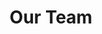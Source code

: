 ---
title: Our Team
members:
  - name: "Brent Kakesako"
    jobTitle: "Executive Director"
    bio: "Brent feels humbled to co-learn alongside communities across Hawai'i and beyond and blessed with an awesome team he supports as best he can. He is driven by his family upbringing, the connection he feels to this place, and his initial eye opening community engagement experiences. Brent also dabbled in supporting the startup ecosystem, founded a small consulting business, coaches wrestling, and wipes out a lot at Kewalo's. He received his J.D. from the William S. Richardson School of Law, an M.B.A. from the Shidler College of Business, and his Bachelors from Harvard University focused on the study of teams."
    imageUrl: "/assets/images/Brent-Kakesako.jpg"
    imageAlt: "Brent Kakesako"
  - name: "Merri Keli'ikuli"
    jobTitle: "Office Manager & Program Support"
    bio: "Merri Keli'ikuli is responsible for day to day management of the office, accounting/bookkeeping, and support across various programs/projects. Merri's work experience includes her previous role as Executive Director of Hoa 'Āina O Mākaha, overseeing daily operations, grant and budget management, and community outreach. Prior to that, she led several teams in retail operations while executing merchant planning and buying for more than 25 years. Merri received her bachelor's degree in Business Administration from Loyola Marymount University."
    imageUrl: "/assets/images/Merri-Keliikuli.jpg"
    imageAlt: "Merri Keli'ikuli"
  - name: "Corin Thornburg"
    jobTitle: "Senior Community-Based Economic Development Project Associate"
    bio: "Corin Thornburg supports the team with current activities as HACBED grows partnerships and collaborative projects. Prior to HACBED, Corin worked as a teacher and grant writer at Hakipu'u Learning Center, Public Charter School in Kāne'ohe, O'ahu. Following graduation, Corin worked at the University of San Diego, supporting local procurement initiatives in Linda Vista, California. She is grateful to all who have guided, mentored, and taught her. Corin grew up in 'Ewa Beach and Mānana on O'ahu. She received her B.A. in Psychology from Azusa Pacific University and M.A .from the University of San Diego in Social Innovation."
    imageUrl: "/assets/images/Corin-Thornburg.jpeg"
    imageAlt: "Corin Thornburg"
---